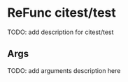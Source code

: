 ﻿# ReFunc citest/test

TODO: add description for citest/test

## Args

TODO: add arguments description here

